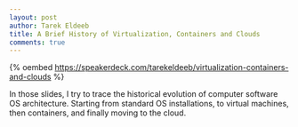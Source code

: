 ```yaml
---
layout: post
author: Tarek Eldeeb
title: A Brief History of Virtualization, Containers and Clouds
comments: true
---
```

{% oembed https://speakerdeck.com/tarekeldeeb/virtualization-containers-and-clouds %}

In those slides, I try to trace the historical evolution of computer software OS architecture. Starting from standard OS installations, to virtual machines, then containers, and finally moving to the cloud.